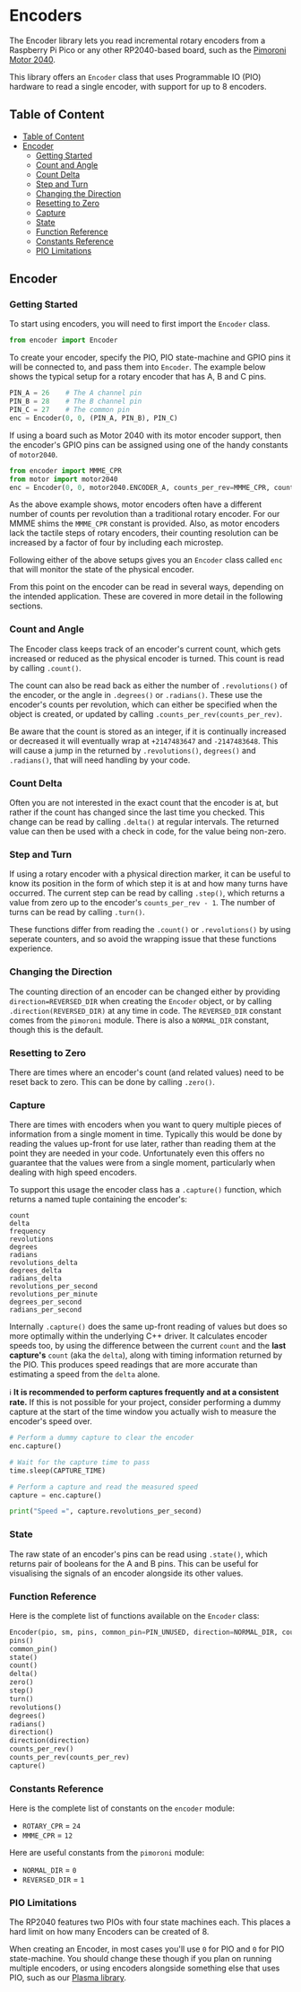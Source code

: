 # Encoders <!-- omit in toc -->

The Encoder library lets you read incremental rotary encoders from a Raspberry Pi Pico or any other RP2040-based board, such as the [Pimoroni Motor 2040](https://pimoroni.com/motor2040).

This library offers an `Encoder` class that uses Programmable IO (PIO) hardware to read a single encoder, with support for up to 8 encoders.


## Table of Content
- [Table of Content](#table-of-content)
- [Encoder](#encoder)
  - [Getting Started](#getting-started)
  - [Count and Angle](#count-and-angle)
  - [Count Delta](#count-delta)
  - [Step and Turn](#step-and-turn)
  - [Changing the Direction](#changing-the-direction)
  - [Resetting to Zero](#resetting-to-zero)
  - [Capture](#capture)
  - [State](#state)
  - [Function Reference](#function-reference)
  - [Constants Reference](#constants-reference)
  - [PIO Limitations](#pio-limitations)


## Encoder

### Getting Started

To start using encoders, you will need to first import the `Encoder` class.
```python
from encoder import Encoder
```

To create your encoder, specify the PIO, PIO state-machine and GPIO pins it will be connected to, and pass them into `Encoder`. The example below shows the typical setup for a rotary encoder that has A, B and C pins.
```python
PIN_A = 26    # The A channel pin
PIN_B = 28    # The B channel pin
PIN_C = 27    # The common pin
enc = Encoder(0, 0, (PIN_A, PIN_B), PIN_C)
```

If using a board such as Motor 2040 with its motor encoder support, then the encoder's GPIO pins can be assigned using one of the handy constants of `motor2040`.
```python
from encoder import MMME_CPR
from motor import motor2040
enc = Encoder(0, 0, motor2040.ENCODER_A, counts_per_rev=MMME_CPR, count_microsteps=True)
```
As the above example shows, motor encoders often have a different number of counts per revolution than a traditional rotary encoder. For our MMME shims the `MMME_CPR` constant is provided. Also, as motor encoders lack the tactile steps of rotary encoders, their counting resolution can be increased by a factor of four by including each microstep.

Following either of the above setups gives you an `Encoder` class called `enc` that will monitor the state of the physical encoder.

From this point on the encoder can be read in several ways, depending on the intended application. These are covered in more detail in the following sections.


### Count and Angle

The Encoder class keeps track of an encoder's current count, which gets increased or reduced as the physical encoder is turned. This count is read by calling `.count()`.

The count can also be read back as either the number of `.revolutions()` of the encoder, or the angle in `.degrees()` or `.radians()`. These use the encoder's counts per revolution, which can either be specified when the object is created, or updated by calling `.counts_per_rev(counts_per_rev)`.

Be aware that the count is stored as an integer, if it is continually increased or decreased it will eventually wrap at `+2147483647` and `-2147483648`. This will cause a jump in the returned by `.revolutions()`, `degrees()` and `.radians()`, that will need handling by your code.


### Count Delta

Often you are not interested in the exact count that the encoder is at, but rather if the count has changed since the last time you checked. This change can be read by calling `.delta()` at regular intervals. The returned value can then be used with a check in code, for the value being non-zero.


### Step and Turn

If using a rotary encoder with a physical direction marker, it can be useful to know its position in the form of which step it is at and how many turns have occurred. The current step can be read by calling `.step()`, which returns a value from zero up to the encoder's `counts_per_rev - 1`. The number of turns can be read by calling `.turn()`.

These functions differ from reading the `.count()` or `.revolutions()` by using seperate counters, and so avoid the wrapping issue that these functions experience.


### Changing the Direction

The counting direction of an encoder can be changed either by providing `direction=REVERSED_DIR` when creating the `Encoder` object, or by calling `.direction(REVERSED_DIR)` at any time in code. The `REVERSED_DIR` constant comes from the `pimoroni` module. There is also a `NORMAL_DIR` constant, though this is the default.


### Resetting to Zero

There are times where an encoder's count (and related values) need to be reset back to zero. This can be done by calling `.zero()`.


### Capture

There are times with encoders when you want to query multiple pieces of information from a single moment in time. Typically this would be done by reading the values up-front for use later, rather than reading them at the point they are needed in your code. Unfortunately even this offers no guarantee that the values were from a single moment, particularly when dealing with high speed encoders.

To support this usage the encoder class has a `.capture()` function, which returns a named tuple containing the encoder's:
```
count
delta
frequency
revolutions
degrees
radians
revolutions_delta
degrees_delta
radians_delta
revolutions_per_second
revolutions_per_minute
degrees_per_second
radians_per_second
```

Internally `.capture()` does the same up-front reading of values but does so more optimally within the underlying C++ driver. It calculates encoder speeds too, by using the difference between the current `count` and the **last capture's** `count` (aka the `delta`), along with timing information returned by the PIO. This produces speed readings that are more accurate than estimating a speed from the `delta` alone.

:information_source: **It is recommended to perform captures frequently and at a consistent rate.** If this is not possible for your project, consider performing a dummy capture at the start of the time window you actually wish to measure the encoder's speed over.

```python
# Perform a dummy capture to clear the encoder
enc.capture()

# Wait for the capture time to pass
time.sleep(CAPTURE_TIME)

# Perform a capture and read the measured speed
capture = enc.capture()

print("Speed =", capture.revolutions_per_second)
```


### State

The raw state of an encoder's pins can be read using `.state()`, which returns pair of booleans for the A and B pins. This can be useful for visualising the signals of an encoder alongside its other values.


### Function Reference

Here is the complete list of functions available on the `Encoder` class:
```python
Encoder(pio, sm, pins, common_pin=PIN_UNUSED, direction=NORMAL_DIR, counts_per_rev=ROTARY_CPR, count_microsteps=False, freq_divider=1)
pins()
common_pin()
state()
count()
delta()
zero()
step()
turn()
revolutions()
degrees()
radians()
direction()
direction(direction)
counts_per_rev()
counts_per_rev(counts_per_rev)
capture()
```

### Constants Reference

Here is the complete list of constants on the `encoder` module:

* `ROTARY_CPR` = `24`
* `MMME_CPR` = `12`

Here are useful constants from the `pimoroni` module:

* `NORMAL_DIR` = `0`
* `REVERSED_DIR` = `1`


### PIO Limitations

The RP2040 features two PIOs with four state machines each. This places a hard limit on how many Encoders can be created of 8.

When creating an Encoder, in most cases you'll use `0` for PIO and `0` for PIO state-machine. You should change these though if you plan on running multiple encoders, or using encoders alongside something else that uses PIO, such as our [Plasma library](https://github.com/pimoroni/pimoroni-pico/tree/main/micropython/modules/plasma).
